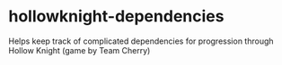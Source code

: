 # hollowknight-dependencies
Helps keep track of complicated dependencies for progression through Hollow Knight (game by Team Cherry)
